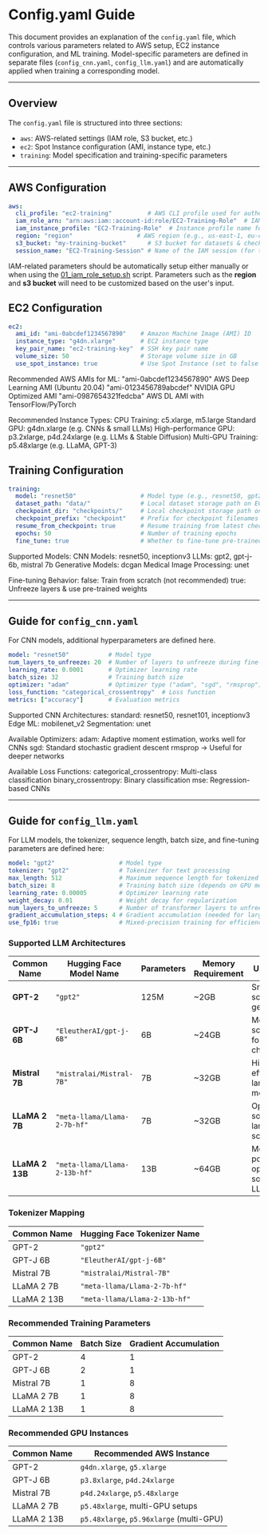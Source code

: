 # Config.yaml Guide

This document provides an explanation of the `config.yaml` file, which controls various parameters related to AWS setup, EC2 instance configuration, and ML training. Model-specific parameters are defined in separate files (`config_cnn.yaml`, `config_llm.yaml`) and are automatically applied when training a corresponding model.

---

## **Overview**
The `config.yaml` file is structured into three sections:

- `aws`: AWS-related settings (IAM role, S3 bucket, etc.)
- `ec2`: Spot Instance configuration (AMI, instance type, etc.)
- `training`: Model specification and training-specific parameters

---

## **AWS Configuration**
```yaml
aws:
  cli_profile: "ec2-training"          # AWS CLI profile used for authentication
  iam_role_arn: "arn:aws:iam::account-id:role/EC2-Training-Role"  # IAM role ARN
  iam_instance_profile: "EC2-Training-Role"  # Instance profile name for EC2 role assumption
  region: "region"                  # AWS region (e.g., us-east-1, eu-central-1)
  s3_bucket: "my-training-bucket"      # S3 bucket for datasets & checkpoints
  session_name: "EC2-Training-Session" # Name of the IAM session (for tracking)
```

IAM-related parameters should be automatically setup either manually or when using the [01_iam_role_setup.sh](bootsrap/01_iam_role_setup.sh) script. Parameters such as the **region** and **s3 bucket** will need to be customized based on the user's input.


## **EC2 Configuration**
```yaml
ec2:
  ami_id: "ami-0abcdef1234567890"    # Amazon Machine Image (AMI) ID
  instance_type: "g4dn.xlarge"       # EC2 instance type
  key_pair_name: "ec2-training-key"  # SSH key pair name
  volume_size: 50                    # Storage volume size in GB
  use_spot_instance: true            # Use Spot Instance (set to false for On-Demand instance)
```

Recommended AWS AMIs for ML:
"ami-0abcdef1234567890" AWS Deep Learning AMI (Ubuntu 20.04)
"ami-0123456789abcdef" NVIDIA GPU Optimized AMI
"ami-0987654321fedcba" AWS DL AMI with TensorFlow/PyTorch

Recommended Instance Types:
CPU Training: c5.xlarge, m5.large
Standard GPU: g4dn.xlarge (e.g. CNNs & small LLMs)
High-performance GPU: p3.2xlarge, p4d.24xlarge (e.g. LLMs & Stable Diffusion)
Multi-GPU Training: p5.48xlarge (e.g. LLaMA, GPT-3)


## **Training Configuration**
```yaml
training:
  model: "resnet50"                  # Model type (e.g., resnet50, gpt2, unet, etc.)
  dataset_path: "data/"              # Local dataset storage path on EC2 instance
  checkpoint_dir: "checkpoints/"     # Local checkpoint storage path on EC2 instance
  checkpoint_prefix: "checkpoint"    # Prefix for checkpoint filenames
  resume_from_checkpoint: true       # Resume training from latest checkpoint (false to train from scratch)
  epochs: 50                         # Number of training epochs
  fine_tune: true                    # Whether to fine-tune pre-trained models (false to retrain model)
```

Supported Models:
CNN Models: resnet50, inceptionv3
LLMs: gpt2, gpt-j-6b, mistral 7b
Generative Models: dcgan
Medical Image Processing: unet

Fine-tuning Behavior:
false: Train from scratch (not recommended)
true: Unfreeze layers & use pre-trained weights

---

## Guide for `config_cnn.yaml`
For CNN models, additional hyperparameters are defined here.

```yaml
model: "resnet50"           # Model type
num_layers_to_unfreeze: 20  # Number of layers to unfreeze during fine-tuning
learning_rate: 0.0001       # Optimizer learning rate
batch_size: 32              # Training batch size
optimizer: "adam"           # Optimizer type ("adam", "sgd", "rmsprop")
loss_function: "categorical_crossentropy"  # Loss function
metrics: ["accuracy"]       # Evaluation metrics
```

Supported CNN Architectures: 
standard: resnet50, resnet101, inceptionv3
Edge ML: mobilenet_v2
Segmentation: unet

Available Optimizers:
adam: Adaptive moment estimation, works well for CNNs
sgd: Standard stochastic gradient descent
rmsprop → Useful for deeper networks

Available Loss Functions:
categorical_crossentropy: Multi-class classification
binary_crossentropy: Binary classification
mse: Regression-based CNNs

---

## Guide for `config_llm.yaml`
For LLM models, the tokenizer, sequence length, batch size, and fine-tuning parameters are defined here:

```yaml
model: "gpt2"                  # Model type
tokenizer: "gpt2"              # Tokenizer for text processing
max_length: 512                # Maximum sequence length for tokenized input
batch_size: 8                  # Training batch size (depends on GPU memory)
learning_rate: 0.00005         # Optimizer learning rate
weight_decay: 0.01             # Weight decay for regularization
num_layers_to_unfreeze: 5      # Number of transformer layers to unfreeze during fine-tuning
gradient_accumulation_steps: 4 # Gradient accumulation (needed for large models)
use_fp16: true                 # Mixed-precision training for efficiency

```

### **Supported LLM Architectures**
| **Common Name** | **Hugging Face Model Name**                | **Parameters** | **Memory Requirement** | **Use Case** |
|---------------|--------------------------------|------------|--------------------|------------------------------|
| **GPT-2**     | `"gpt2"`                      | 125M       | ~2GB               | Small-scale text generation |
| **GPT-J 6B**  | `"EleutherAI/gpt-j-6B"`       | 6B         | ~24GB              | Medium-scale LLM for chatbots |
| **Mistral 7B**| `"mistralai/Mistral-7B"`      | 7B         | ~32GB              | High-efficiency language modeling |
| **LLaMA 2 7B** | `"meta-llama/Llama-2-7b-hf"` | 7B         | ~32GB              | Open-source large-scale LLM |
| **LLaMA 2 13B** | `"meta-llama/Llama-2-13b-hf"` | 13B      | ~64GB              | More powerful open-source LLM |


### **Tokenizer Mapping**
| **Common Name** | **Hugging Face Tokenizer Name** |
|---------------|--------------------------------|
| GPT-2         | `"gpt2"` |
| GPT-J 6B      | `"EleutherAI/gpt-j-6B"` |
| Mistral 7B    | `"mistralai/Mistral-7B"` |
| LLaMA 2 7B    | `"meta-llama/Llama-2-7b-hf"` |
| LLaMA 2 13B   | `"meta-llama/Llama-2-13b-hf"` |

### **Recommended Training Parameters**
| **Common Name** | **Batch Size** | **Gradient Accumulation**|
|---------------|------------------|--------------------------|
| GPT-2         | 4 | 1 |
| GPT-J 6B      | 2 | 1 |
| Mistral 7B    | 1 | 8 |
| LLaMA 2 7B    | 1 | 8 |
| LLaMA 2 13B   | 1 | 8 |

### **Recommended GPU Instances**
| **Common Name** | **Recommended AWS Instance** |
|---------------|------------------------------|
| GPT-2         | `g4dn.xlarge`, `g5.xlarge` |
| GPT-J 6B      | `p3.8xlarge`, `p4d.24xlarge` |
| Mistral 7B    | `p4d.24xlarge`, `p5.48xlarge` |
| LLaMA 2 7B    | `p5.48xlarge`, multi-GPU setups |
| LLaMA 2 13B   | `p5.48xlarge`, `p5.96xlarge` (multi-GPU) |